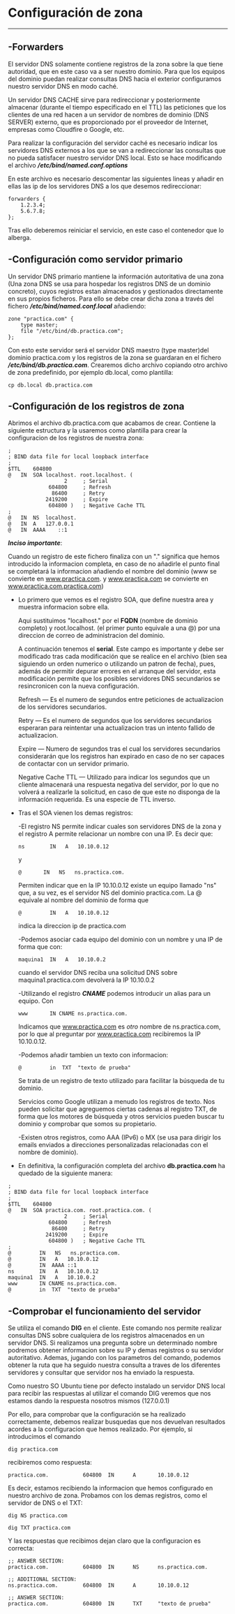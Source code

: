 # **Configuración de zona**
***
## **-Forwarders**  
El servidor DNS solamente contiene registros de la zona sobre la que tiene autoridad, que en este caso va a ser nuestro dominio. Para que los equipos del dominio puedan realizar consultas DNS hacia el exterior configuramos nuestro servidor DNS en modo caché.  
 
Un servidor DNS CACHE sirve para redireccionar y posteriormente almacenar (durante el tiempo especificado en el TTL) las peticiones que los clientes de una red hacen a un servidor de nombres de dominio (DNS SERVER) externo, que es proporcionado por el proveedor de Internet, empresas como Cloudfire o Google, etc.

Para realizar la configuración del servidor caché es necesario indicar los servidores DNS externos a los que se van a redireccionar las consultas que no pueda satisfacer nuestro servidor DNS local. Esto se hace modificando el archivo **_/etc/bind/named.conf.options_**

En este archivo es necesario descomentar las siguientes lineas y añadir en ellas las ip de los servidores DNS a los que desemos redireccionar: 

```
forwarders {
    1.2.3.4;
    5.6.7.8;
};
```

Tras ello deberemos reiniciar el servicio, en este caso el contenedor que lo alberga.

## **-Configuración como servidor primario**
Un servidor DNS primario mantiene la información autoritativa de una zona (Una zona DNS se usa para hospedar los registros DNS de un dominio concreto), cuyos registros estan almacenados y gestionados directamente en sus propios ficheros. Para ello se debe crear dicha zona a través del fichero **_/etc/bind/named.conf.local_** añadiendo:

```
zone "practica.com" {
    type master;
    file "/etc/bind/db.practica.com";
};
```
Con esto este servidor será el servidor DNS maestro (type master)del dominio practica.com y los registros de la zona se guardaran en el fichero **_/etc/bind/db.practica.com_**. Crearemos dicho archivo copiando otro archivo de zona predefinido, por ejemplo db.local, como plantilla:

```
cp db.local db.practica.com
```


## **-Configuración de los registros de zona**


Abrimos el archivo db.practica.com que acabamos de crear. Contiene la siguiente estructura y la usaremos como plantilla para crear la configuracion de los registros de nuestra zona:

```
;
; BIND data file for local loopback interface
;
$TTL	604800
@	IN	SOA	localhost. root.localhost. (
			      2		; Serial
			 604800		; Refresh
			  86400		; Retry
			2419200		; Expire
			 604800 )	; Negative Cache TTL
;
@	IN	NS	localhost.
@	IN	A	127.0.0.1
@	IN	AAAA	::1
```
**_Inciso importante_**:

Cuando un registro de este fichero finaliza con un "." significa que hemos introducido la informacion completa, en caso de no añadirle el punto final se completará la informacion añadiendo el nombre del dominio (www se convierte en www.practica.com. y www.practica.com se convierte en www.practica.com.practica.com)

+ Lo primero que vemos es el registro SOA, que define nuestra area y muestra informacion sobre ella. 

  Aqui sustituimos "localhost." por el **FQDN** (nombre de dominio completo) y root.localhost. (el primer punto equivale a una @) por una direccion de correo de administracion del dominio. 

  A continuación tenemos el **serial**. Este campo es importante y debe ser modificado tras cada modificación que se realice en el archivo (bien sea siguiendo un orden numerico o utilizando un patron de fecha), pues, además de permitir depurar errores en el arranque del servidor, esta modificación permite que los posibles servidores DNS secundarios se resincronicen con la nueva configuración.
   
  Refresh — Es el numero de segundos entre peticiones de actualizacion de los servidores secundarios.

  Retry — Es el numero de segundos que los servidores secundarios esperaran para reintentar una actualizacion tras un intento fallido de actualizacion.

  Expire — Numero de segundos tras el cual los servidores secundarios considerarán que los registros han expirado en caso de no ser capaces de contactar con un servidor primario.

  Negative Cache TTL — Utilizado para indicar los segundos que un cliente almacenará una respuesta negativa del servidor, por lo que no volverá a realizarle la solicitud, en caso de que este no disponga de la información requerida. Es una especie de TTL inverso.  

+ Tras el SOA vienen los demas registros:
  
  -El registro NS permite indicar cuales son servidores DNS de la zona y el registro A permite relacionar un nombre con una IP. Es decir que:

  ```
  ns        IN   A   10.10.0.12
  ```
  
  y

  ```
  @	      IN   NS	ns.practica.com.
  ```

  Permiten indicar que en la IP 10.10.0.12 existe un equipo llamado "ns" que, a su vez, es el servidor NS del dominio practica.com. La @ equivale al nombre del dominio de forma que
  
  ```
  @         IN   A   10.10.0.12
  ```
  indica la direccion ip de practica.com

  -Podemos asociar cada equipo del dominio con un nombre y una IP de forma que con:

  ```
  maquina1  IN   A   10.10.0.2
  ```

  cuando el servidor DNS reciba una solicitud DNS sobre maquina1.practica.com devolverá la IP 10.10.0.2
  
  -Utilizando el registro **_CNAME_** podemos introducir un alias para un equipo. Con

  ```
  www       IN CNAME ns.practica.com.
  ```

  Indicamos que www.practica.com es _otro_ nombre de ns.practica.com, por lo que al preguntar por www.practica.com recibiremos la IP 10.10.0.12.

  -Podemos añadir tambien un texto con informacion:
  ```
  @         in  TXT  "texto de prueba"
  ```
  Se trata de un registro de texto utilizado para facilitar la búsqueda de tu dominio.

  Servicios como Google utilizan a menudo los registros de texto. Nos pueden solicitar que agreguemos ciertas cadenas al registro TXT, de forma que los motores de búsqueda y otros servicios pueden buscar tu dominio y comprobar que somos su propietario.
  
  -Existen otros registros, como AAA (IPv6) o MX (se usa para dirigir los emails enviados a direcciones personalizadas relacionadas con el nombre de dominio).

+ En definitiva, la configuración completa del archivo **db.practica.com** ha quedado de la siguiente manera:

```
;
; BIND data file for local loopback interface
;
$TTL	604800
@	IN	SOA	practica.com. root.practica.com. (
			      2		; Serial
			 604800		; Refresh
			  86400		; Retry
			2419200		; Expire
			 604800 )	; Negative Cache TTL
;
@	      IN   NS	ns.practica.com.
@         IN   A   10.10.0.12
@	      IN  AAAA ::1
ns        IN   A   10.10.0.12
maquina1  IN   A   10.10.0.2
www       IN CNAME ns.practica.com.
@         in  TXT  "texto de prueba"
```

## **-Comprobar el funcionamiento del servidor**

Se utiliza el comando **DIG** en el cliente. Este comando nos permite realizar consultas DNS sobre cualquiera de los registros almacenados en un servidor DNS. Si realizamos una pregunta sobre un determinado nombre podremos obtener informacion sobre su IP y demas registros o su servidor autoritativo. Ademas, jugando con los parametros del comando, podemos obtener la ruta que ha seguido nuestra consulta a traves de los diferentes servidores y consultar que servidor nos ha enviado la respuesta.

Como nuestro SO Ubuntu tiene por defecto instalado un servidor DNS local para recibir las respuestas al utilizar el comando DIG veremos que nos estamos dando la respuesta nosotros mismos (127.0.0.1)

Por ello, para comprobar que la configuración se ha realizado correctamente, debemos realizar busquedas que nos devuelvan resultados acordes a la configuracion que hemos realizado. Por ejemplo, si introducimos el comando

```
dig practica.com
```

recibiremos como respuesta:
```
practica.com.           604800  IN      A       10.10.0.12
```

Es decir, estamos recibiendo la informacion que hemos configurado en nuestro archivo de zona. Probamos con los demas registros, como el servidor de DNS o el TXT:

```
dig NS practica.com
```

```
dig TXT practica.com
```

Y las respuestas que recibimos dejan claro que la configuracion es correcta:

```
;; ANSWER SECTION:
practica.com.           604800  IN      NS      ns.practica.com.

;; ADDITIONAL SECTION:
ns.practica.com.        604800  IN      A       10.10.0.12
```

```
;; ANSWER SECTION:
practica.com.           604800  IN      TXT     "texto de prueba"
```